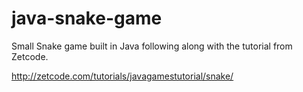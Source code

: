 # java-snake-game
Small Snake game built in Java following along with the tutorial from Zetcode.

http://zetcode.com/tutorials/javagamestutorial/snake/
